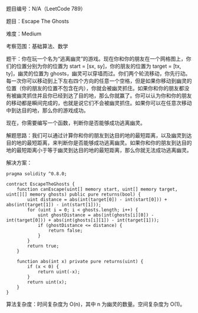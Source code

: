题目编号：N/A（LeetCode 789）

题目：Escape The Ghosts

难度：Medium

考察范围：基础算法、数学

题干：你在玩一个名为“逃离幽灵”的游戏。现在你和你的朋友在一个网格图上，你们的位置分别为你的位置为 start = [sx, sy]，你的朋友的位置为 target = [tx, ty]，幽灵的位置为 ghosts，幽灵可以穿墙而过。你们两个轮流移动，你先行动。每一次你可以移动到上下左右四个方向的任意一个空格，但是如果你移动到幽灵的位置（你的朋友的位置不包含在内），你就会被幽灵抓住。如果你和你的朋友都没有被幽灵抓住并且你已经到达了目的地，那么你就赢了。你可以认为你和你的朋友的移动都是瞬间完成的，也就是说它们不会被幽灵抓住。如果你可以在任意次移动中到达目的地，那么你的游戏成功。

现在，你需要编写一个函数，判断你是否能够成功逃离幽灵。

解题思路：我们可以通过计算你和你的朋友到达目的地的最短距离，以及幽灵到达目的地的最短距离，来判断你是否能够成功逃离幽灵。如果你和你的朋友到达目的地的最短距离小于等于幽灵到达目的地的最短距离，那么你就无法成功逃离幽灵。

解决方案：

```solidity
pragma solidity ^0.8.0;

contract EscapeTheGhosts {
    function canEscape(uint[] memory start, uint[] memory target, uint[][] memory ghosts) public pure returns(bool) {
        uint distance = abs(int(target[0]) - int(start[0])) + abs(int(target[1]) - int(start[1]));
        for (uint i = 0; i < ghosts.length; i++) {
            uint ghostDistance = abs(int(ghosts[i][0]) - int(target[0])) + abs(int(ghosts[i][1]) - int(target[1]));
            if (ghostDistance <= distance) {
                return false;
            }
        }
        return true;
    }
    
    function abs(int x) private pure returns(uint) {
        if (x < 0) {
            return uint(-x);
        }
        return uint(x);
    }
}
```

算法复杂度：时间复杂度为 O(n)，其中 n 为幽灵的数量。空间复杂度为 O(1)。